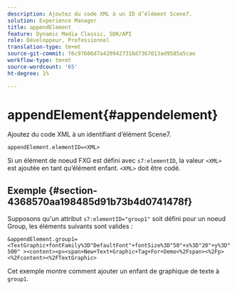 ```yaml
---
description: Ajoutez du code XML à un ID d’élément Scene7.
solution: Experience Manager
title: appendElement
feature: Dynamic Media Classic, SDK/API
role: Développeur, Professionnel
translation-type: tm+mt
source-git-commit: f6c97606d7a4209427316d7367013ad9585a5cae
workflow-type: tm+mt
source-wordcount: '65'
ht-degree: 1%

---
```



# appendElement{#appendelement}

Ajoutez du code XML à un identifiant d’élément Scene7.

`appendElement.elementID=<XML>`

Si un élément de noeud FXG est défini avec `s7:elementID`, la valeur `<XML>` est ajoutée en tant qu’élément enfant. `<XML>` doit être codé.

## Exemple {#section-4368570aa198485d91b73b4d0741478f}

Supposons qu&#39;un attribut `s7:elementID="group1"` soit défini pour un noeud Group, les éléments suivants sont valides :

`&appendElement.group1=<TextGraphic+fontFamily%3D"DefaultFont"+fontSize%3D"50"+x%3D"20"+y%3D"500" ><content><p><span>New+Text+Graphic+Tag+For+Demo<%2Fspan><%2Fp><%2Fcontent><%2FTextGraphic>`

Cet exemple montre comment ajouter un enfant de graphique de texte à `group1`.
